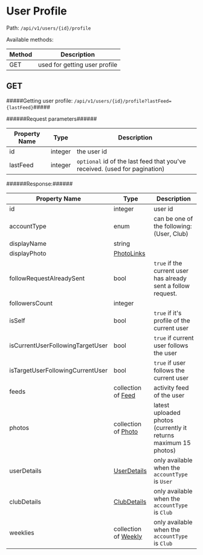 User Profile
=

Path: `/api/v1/users/{id}/profile`

Available methods:

|Method|Description|
|------|-----------|
|GET|used for getting user profile|

GET
-
#####Getting user profile: `/api/v1/users/{id}/profile?lastFeed={lastFeed}`#####

######Request parameters######

|Property Name|Type|Description|
|-------------|----|-----------|
|id|integer|the user id|
|lastFeed|integer|`optional` id of the last feed that you've received. (used for pagination)|

######Response:######

|Property Name|Type|Description|
|-------------|----|-----------|
|id|integer|user id|
|accountType|enum|can be one of the following: (User, Club)|
|displayName|string||
|displayPhoto|[PhotoLinks](https://github.com/zazzlife/api-docs/blob/master/objects/PhotoLinks.md)||
|followRequestAlreadySent|bool|`true` if the current user has already sent a follow request.|
|followersCount|integer||
|isSelf|bool|`true` if it's profile of the current user|
|isCurrentUserFollowingTargetUser|bool|`true` if current user follows the user|
|isTargetUserFollowingCurrentUser|bool|`true` if user follows the current user|
|feeds|collection of [Feed](https://github.com/zazzlife/api-docs/blob/master/objects/feed.md)|activity feed of the user|
|photos|collection of [Photo](https://github.com/zazzlife/api-docs/blob/master/objects/photo.md)|latest uploaded photos (currently it returns maximum 15 photos)|
|userDetails|[UserDetails](https://github.com/zazzlife/api-docs/blob/master/objects/user.md#userdetails)|only available when the `accountType` is `User`|
|clubDetails|[ClubDetails](https://github.com/zazzlife/api-docs/blob/master/objects/user.md#clubdetails)|only available when the `accountType` is `Club`|
|weeklies|collection of [Weekly](https://github.com/zazzlife/api-docs/blob/master/objects/weekly.md)|only available when the `accountType` is `Club`|

